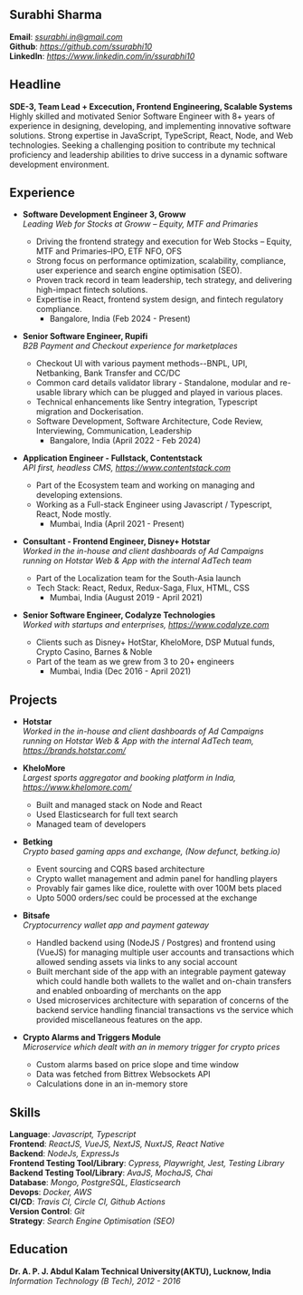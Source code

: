 ## **Surabhi Sharma**  
**Email**: <em>ssurabhi.in@gmail.com</em>  
**Github**: <em>https://github.com/ssurabhi10</em>  
**LinkedIn**: <em>https://www.linkedin.com/in/ssurabhi10</em>   

## Headline
**SDE-3, Team Lead + Excecution, Frontend Engineering, Scalable Systems**  
Highly skilled and motivated Senior Software Engineer with 8+ years of experience in designing, developing, and implementing
innovative software solutions. Strong expertise in JavaScript, TypeScript, React, Node, and Web technologies. Seeking a
challenging position to contribute my technical proficiency and leadership abilities to drive success in a dynamic software development
environment.  


## Experience

- **Software Development Engineer 3, Groww**   
<em>Leading Web for Stocks at Groww – Equity, MTF and Primaries</em>   
  - Driving the frontend strategy and execution for Web Stocks – Equity, MTF and Primaries–IPO, ETF NFO, OFS   
  - Strong focus on performance optimization, scalability, compliance, user experience and search engine optimisation (SEO).   
  - Proven track record in team leadership, tech strategy, and delivering high-impact fintech solutions.   
  - Expertise in React, frontend system design, and fintech regulatory compliance.   
      - Bangalore, India (Feb 2024 - Present)  

- **Senior Software Engineer, Rupifi**   
<em>B2B Payment and Checkout experience for marketplaces</em>   
  - Checkout UI with various payment methods--BNPL, UPI, Netbanking, Bank Transfer and CC/DC   
  - Common card details validator library - Standalone, modular and re-usable library which can be plugged and played in various places.  
  - Technical enhancements like Sentry integration, Typescript migration and Dockerisation.  
  - Software Development, Software Architecture, Code Review, Interviewing, Communication, Leadership  
      - Bangalore, India (April 2022 - Feb 2024)  


- **Application Engineer - Fullstack, Contentstack**   
<em>API first, headless CMS, https://www.contentstack.com</em>   
  - Part of the Ecosystem team and working on managing and developing extensions.  
  - Working as a Full-stack Engineer using Javascript / Typescript, React, Node mostly.  
      - Mumbai, India (April 2021 - Present)  
 

- **Consultant - Frontend Engineer, Disney+ Hotstar**   
<em>Worked in the in-house and client dashboards of Ad Campaigns running on Hotstar Web & App with the internal AdTech team</em>  
  - Part of the Localization team for the South-Asia launch  
  - Tech Stack: React, Redux, Redux-Saga, Flux, HTML, CSS    
      - Mumbai, India (August 2019 - April 2021)  
 

- **Senior Software Engineer, Codalyze Technologies**   
<em>Worked with startups and enterprises, https://www.codalyze.com</em>  
  - Clients such as Disney+ HotStar, KheloMore, DSP Mutual funds, Crypto Casino, Barnes & Noble  
  - Part of the team as we grew from 3 to 20+ engineers  
      - Mumbai, India (Dec 2016 - April 2021)  


## Projects

- **Hotstar**   
<em>Worked in the in-house and client dashboards of Ad Campaigns running on Hotstar Web & App with the internal AdTech team, https://brands.hotstar.com/</em>

- **KheloMore**  
  <em>Largest sports aggregator and booking platform in India, https://www.khelomore.com/</em>  

    - Built and managed stack on Node and React
    - Used Elasticsearch for full text search
    - Managed team of developers
  
- **Betking**  
<em>Crypto based gaming apps and exchange, (Now defunct, betking.io)</em>  

  - Event sourcing and CQRS based architecture
  - Crypto wallet management and admin panel for handling players
  - Provably fair games like dice, roulette with over 100M bets placed
  - Upto 5000 orders/sec could be processed at the exchange
 
- **Bitsafe**  
<em>Cryptocurrency wallet app and payment gateway</em>  

  - Handled backend using (NodeJS / Postgres) and frontend using (VueJS) for managing multiple user accounts and transactions which allowed sending assets via links to any social account
  - Built merchant side of the app with an integrable payment gateway which could handle both wallets to the wallet and on-chain transfers and enabled onboarding of merchants on the app
  - Used microservices architecture with separation of concerns of the backend service handling financial transactions vs the service which provided miscellaneous features on the app.

- **Crypto Alarms and Triggers Module**  
<em>Microservice which dealt with an in memory trigger for crypto prices</em>  

  - Custom alarms based on price slope and time window
  - Data was fetched from Bittrex Websockets API
  - Calculations done in an in-memory store

## Skills
 
**Language**: <em>Javascript, Typescript</em>  
**Frontend**: <em>ReactJS, VueJS, NextJS, NuxtJS, React Native</em>  
**Backend**: <em>NodeJs, ExpressJs</em>  
**Frontend Testing Tool/Library**: <em>Cypress, Playwright, Jest, Testing Library</em>  
**Backend Testing Tool/Library**: <em>AvaJS, MochaJS, Chai</em>  
**Database**: <em>Mongo, PostgreSQL, Elasticsearch</em>  
**Devops**: <em>Docker, AWS</em>  
**CI/CD**: <em>Travis CI, Circle CI, Github Actions</em>  
**Version Control**: <em>Git</em>  
**Strategy**: <em>Search Engine Optimisation (SEO)</em>  

## Education
**Dr. A. P. J. Abdul Kalam Technical University(AKTU), Lucknow, India**  
<em>Information Technology (B Tech), 2012 - 2016</em>  

